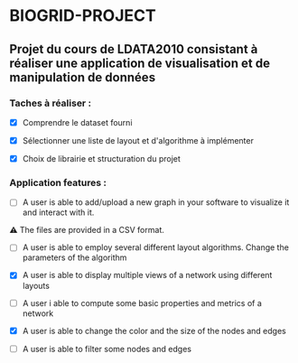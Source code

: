 # BIOGRID-PROJECT

## Projet du cours de LDATA2010 consistant à réaliser une application de visualisation et de manipulation de données

### Taches à réaliser :

- [X] Comprendre le dataset fourni 
- [X] Sélectionner une liste de layout et d'algorithme à implémenter
- [X] Choix de librairie et structuration du projet


### Application features :

- [ ] A user is able to add/upload a new graph in your software to visualize it and
interact with it.

:warning: The files are provided in a CSV format.

- [ ] A user is able to employ several different layout algorithms. Change the parameters of the algorithm

- [X] A user is able to display multiple views of a network using different layouts

- [ ] A user i able to compute some basic properties and metrics of a network

- [X] A user is able to change the color and the size of the nodes and edges 

- [ ] A user is able to filter some nodes and edges  
